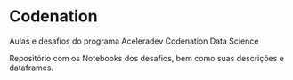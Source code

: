# Codenation
Aulas e desafios do programa Aceleradev Codenation Data Science

Repositório com os Notebooks dos desafios, bem como suas descrições e dataframes.
